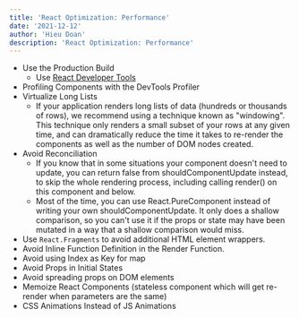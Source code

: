 ```yaml
---
title: 'React Optimization: Performance'
date: '2021-12-12'
author: 'Hieu Doan'
description: 'React Optimization: Performance'
---
```


- Use the Production Build
  - Use [React Developer Tools](https://chrome.google.com/webstore/detail/react-developer-tools/fmkadmapgofadopljbjfkapdkoienihi)
- Profiling Components with the DevTools Profiler
- Virtualize Long Lists
  - If your application renders long lists of data (hundreds or thousands of rows), we recommend using a technique known as "windowing". This technique only renders a small subset of your rows at any given time, and can dramatically reduce the time it takes to re-render the components as well as the number of DOM nodes created.
- Avoid Reconciliation
  - If you know that in some situations your component doesn't need to update, you can return false from shouldComponentUpdate instead, to skip the whole rendering process, including calling render() on this component and below.
  - Most of the time, you can use React.PureComponent instead of writing your own shouldComponentUpdate. It only does a shallow comparison, so you can't use it if the props or state may have been mutated in a way that a shallow comparison would miss.
- Use `React.Fragments` to avoid additional HTML element wrappers.
- Avoid Inline Function Definition in the Render Function.
- Avoid using Index as Key for map
- Avoid Props in Initial States
- Avoid spreading props on DOM elements
- Memoize React Components (stateless component which will get re-render when parameters are the same)
- CSS Animations Instead of JS Animations

